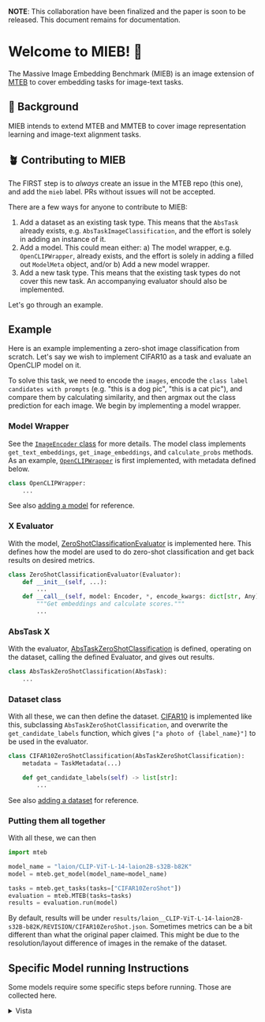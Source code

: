**NOTE**: This collaboration have been finalized and the paper is soon to be released. This document remains for documentation.


# Welcome to MIEB! 👋

The Massive Image Embedding Benchmark (MIEB) is an image extension of [MTEB](https://arxiv.org/abs/2210.07316) to cover embedding tasks for image-text tasks.

## 🌱 Background

MIEB intends to extend MTEB and MMTEB to cover image representation learning and image-text alignment tasks.

## 🪴 Contributing to MIEB

The FIRST step is to _always_ create an issue in the MTEB repo (this one), and add the `mieb` label. PRs without issues will not be accepted.

There are a few ways for anyone to contribute to MIEB:

  1. Add a dataset as an existing task type. This means that the `AbsTask` already exists, e.g. `AbsTaskImageClassification`, and the effort is solely in adding an instance of it.
  2.  Add a model. This could mean either: a) The model wrapper, e.g. `OpenCLIPWrapper`, already exists, and the effort is solely in adding a filled out `ModelMeta` object, and/or b) Add a new model wrapper.
  3. Add a new task type. This means that the existing task types do not cover this new task. An accompanying evaluator should also be implemented.

Let's go through an example.

## Example

Here is an example implementing a zero-shot image classification from scratch. Let's say we wish to implement CIFAR10 as a task and evaluate an OpenCLIP model on it.

To solve this task, we need to encode the `images`, encode the `class label candidates with prompts` (e.g. "this is a dog pic", "this is a cat pic"), and compare them by calculating similarity, and then argmax out the class prediction for each image. We begin by implementing a model wrapper.

### Model Wrapper
See the [`ImageEncoder` class](https://github.com/embeddings-benchmark/mteb/blob/mieb/mteb/encoder_interface.py) for more details. The model class implements `get_text_embeddings`, `get_image_embeddings`, and `calculate_probs` methods.
As an example,  [`OpenCLIPWrapper`](https://github.com/embeddings-benchmark/mteb/blob/mieb/mteb/models/openclip_models.py) is first implemented, with metadata defined below.
```python
class OpenCLIPWrapper:
    ...
```
See also [adding a model](adding_a_model.md) for reference.

### X Evaluator
With the model, [ZeroShotClassificationEvaluator](https://github.com/embeddings-benchmark/mteb/blob/mieb/mteb/evaluation/evaluators/Image/ZeroShotClassificationEvaluator.py) is implemented here. This defines how the model are used to do zero-shot classification and get back results on desired metrics.
```python
class ZeroShotClassificationEvaluator(Evaluator):
    def __init__(self, ...):
        ...
    def __call__(self, model: Encoder, *, encode_kwargs: dict[str, Any] = {}):
        """Get embeddings and calculate scores."""
        ...
```

### AbsTask X
With the evaluator, [AbsTaskZeroShotClassification](https://github.com/embeddings-benchmark/mteb/blob/mieb/mteb/abstasks/Image/AbsTaskZeroShotClassification.py) is defined, operating on the dataset, calling the defined Evaluator, and gives out results.
```python
class AbsTaskZeroShotClassification(AbsTask):
    ...
```


### Dataset class
With all these, we can then define the dataset. [CIFAR10](https://github.com/embeddings-benchmark/mteb/blob/mieb/mteb/tasks/Image/ZeroShotClassification/eng/CIFAR.py) is implemented like this, subclassing `AbsTaskZeroShotClassification`, and overwrite the `get_candidate_labels` function, which gives `["a photo of {label_name}"]` to be used in the evaluator.
```python
class CIFAR10ZeroShotClassification(AbsTaskZeroShotClassification):
    metadata = TaskMetadata(...)

    def get_candidate_labels(self) -> list[str]:
        ...
```
See also [adding a dataset](adding_a_dataset.md) for reference.

### Putting them all together
With all these, we can then
```python
import mteb

model_name = "laion/CLIP-ViT-L-14-laion2B-s32B-b82K"
model = mteb.get_model(model_name=model_name)

tasks = mteb.get_tasks(tasks=["CIFAR10ZeroShot"])
evaluation = mteb.MTEB(tasks=tasks)
results = evaluation.run(model)
```

By default, results will be under `results/laion__CLIP-ViT-L-14-laion2B-s32B-b82K/REVISION/CIFAR10ZeroShot.json`. Sometimes metrics can be a bit different than what the original paper claimed. This might be due to the resolution/layout difference of images in the remake of the dataset.


## Specific Model running Instructions

Some models require some specific steps before running. Those are collected here.

<details>
    <summary> Vista </summary>

    ## set up VISTA

    ```
    git clone https://github.com/FlagOpen/FlagEmbedding.git
    cd FlagEmbedding/research/visual_bge
    pip install -e .
    pip install torchvision timm einops ftfy
    ```
    back to the root folder of mteb; download the vision tower for bge-base
    ```
    cd ..
    wget https://huggingface.co/BAAI/bge-visualized/resolve/main/Visualized_base_en_v1.5.pth?download=true
    ```
    rename it to `visualized_base_en_V1.5.pth`
    ```
    mv Visualized_base_en_v1.5.pth?download=true visualized_base_en_V1.5.pth
    ```
    download the vision tower for bge-m3
    ```
    wget https://huggingface.co/BAAI/bge-visualized/resolve/main/Visualized_m3.pth?download=true
    ```
    rename it to `visualized_m3.pth`
    ```
    mv Visualized_m3.pth?download=true visualized_m3.pth
    ```


</details>
